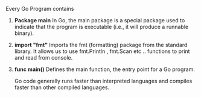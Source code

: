 Every Go Program contains 

1. **Package main**
   In Go, the main package is a special package used to indicate that the program is executable (i.e., it will produce a runnable binary).

2. **import "fmt"**
     Imports the fmt (formatting) package from the standard library. It allows us to use fmt.Println , fmt.Scan etc .. functions to print and read from console.

3. **func main()**
    Defines the main function, the entry point for a Go program.

   Go code generally runs faster than interpreted languages and compiles faster than other compiled languages.
